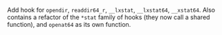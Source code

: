 Add hook for `opendir`, `readdir64_r`, `__lxstat`, `__lxstat64`, `__xstat64`. Also contains a refactor of the `*stat` family of hooks (they now call a shared function), and `openat64` as its own function.
